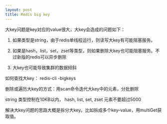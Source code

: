 ```yaml
---
layout: post
title: Redis big key
---
```


大key问题是key对应的value很大，大key会造成的问题如下：

1. 如果类型是string，由于redis单线程运行，则读写大key有可能阻塞服务。

2. 如果是hash，list，set，zset等类型，则如果删除大key也可能阻塞服务。不过新版的redis可以异步删除

3. 大key也可能导致集群的数据倾斜


如何查找大key： redis-cli -bigkeys

删除或遍历大key的方式：用scan命令迭代大key中的元素，分批删除

string 类型控制在10KB以内， hash, list, set, zset 元素不要超过5000

解决大key问题的思路大概是拆分大key。比如拆成多个key-value，用multiGet获取值。
